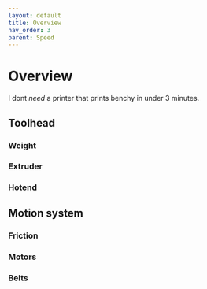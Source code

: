 ```yaml
---
layout: default
title: Overview
nav_order: 3
parent: Speed
---
```

# Overview



I dont *need* a printer that prints benchy in under 3 minutes. 

## Toolhead

### Weight

### Extruder

### Hotend

## Motion system

### Friction

### Motors

### Belts

###     